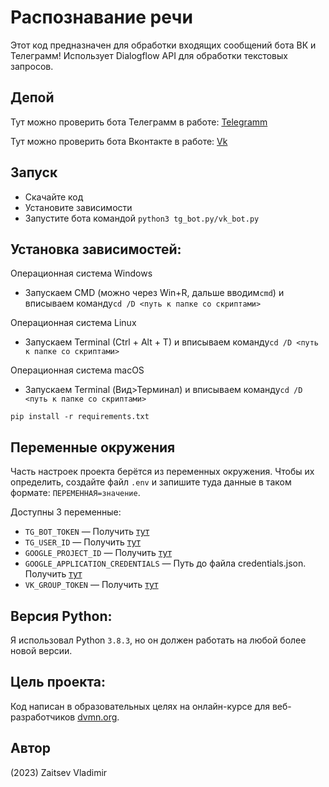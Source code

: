 # Распознавание речи

Этот код предназначен для обработки входящих сообщений бота ВК и Телеграмм!
Использует Dialogflow API для обработки текстовых запросов.

## Депой

Тут можно проверить бота Телеграмм в работе: [Telegramm](https://telegram.me/Speech_recognition_py_bot)

Тут можно проверить бота Вконтакте в работе: [Vk](https://vk.com/public221222014)

## Запуск

- Скачайте код
- Установите зависимости
- Запустите бота командой `python3 tg_bot.py/vk_bot.py`

## Установка зависимостей:

Операционная система Windows
 - Запускаем CMD (можно через Win+R, дальше вводим`cmd`) и вписываем команду`cd /D <путь к папке со скриптами>`

Операционная система Linux
 - Запускаем Terminal (Ctrl + Alt + T) и вписываем команду`cd /D <путь к папке со скриптами>`

Операционная система macOS
 - Запускаем Terminal (Вид>Терминал) и вписываем команду`cd /D <путь к папке со скриптами>`

```pip install -r requirements.txt```

## Переменные окружения

Часть настроек проекта берётся из переменных окружения. Чтобы их определить, создайте файл `.env` и запишите туда данные в таком формате: `ПЕРЕМЕННАЯ=значение`.

Доступны 3 переменные:
- `TG_BOT_TOKEN` — Получить [тут](https://telegram.me/BotFather)
- `TG_USER_ID` — Получить [тут](https://telegram.me/my_id_bot)
- `GOOGLE_PROJECT_ID` — Получить [тут](https://support.google.com/a/answer/10070793?hl=ru)
- `GOOGLE_APPLICATION_CREDENTIALS` — Путь до файла credentials.json. Получить [тут](https://cloud.google.com/docs/authentication/api-keys)
- `VK_GROUP_TOKEN` — Получить [тут](https://dvmn.org/filer/canonical/1556554255/101/)

## Версия Python: 
Я использовал Python `3.8.3`, но он должен работать на любой более новой версии.

## Цель проекта:
Код написан в образовательных целях на онлайн-курсе для веб-разработчиков [dvmn.org](https://dvmn.org/).

## Автор
(2023) Zaitsev Vladimir
